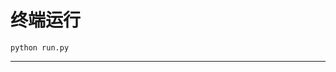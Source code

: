 # 终端运行

```shell
python run.py
```
****************************************************************************************************************************************************